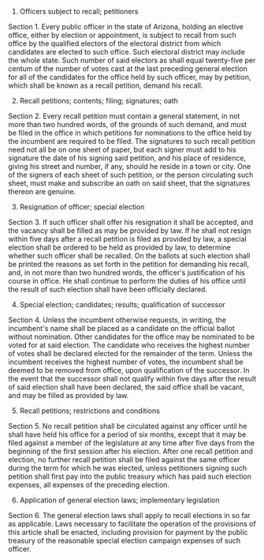 1. Officers subject to recall; petitioners

Section 1. Every public officer in the state of Arizona,
holding an elective office, either by election or appointment, is subject to
recall from such office by the qualified electors of the electoral district
from which candidates are elected to such office. Such electoral district may
include the whole state. Such number of said electors as shall equal
twenty-five per centum of the number of votes cast at the last preceding
general election for all of the candidates for the office held by such
officer, may by petition, which shall be known as a recall petition, demand
his recall.

2. Recall petitions; contents; filing; signatures; oath

Section 2. Every recall petition must contain a general statement, in not more than two hundred words, of the grounds of such demand, and must be filed in the office in which petitions for nominations to the office held by the incumbent are required to be filed. The signatures to such recall petition need not all be on one sheet of paper, but each signer must add to his signature the date of his signing said petition, and his place of residence, giving his street and number, if any, should he reside in a town or city. One of the signers of each sheet of such petition, or the person circulating such sheet, must make and subscribe an oath on said sheet, that the signatures thereon are genuine.

3. Resignation of officer; special election

Section 3. If such officer shall offer his resignation it shall
be accepted, and the vacancy shall be filled as may be provided by law. If he
shall not resign within five days after a recall petition is filed as provided
by law, a special election shall be ordered to be held as provided by law, to
determine whether such officer shall be recalled. On the ballots at such
election shall be printed the reasons as set forth in the petition for
demanding his recall, and, in not more than two hundred words, the officer's
justification of his course in office. He shall continue to perform the
duties of his office until the result of such election shall have been
officially declared.

4. Special election; candidates; results;
   qualification of successor

Section 4. Unless the incumbent otherwise requests, in writing,
the incumbent's name shall be placed as a candidate on the official ballot
without nomination. Other candidates for the office may be nominated to be
voted for at said election. The candidate who receives the highest number of
votes shall be declared elected for the remainder of the term. Unless the
incumbent receives the highest number of votes, the incumbent shall be deemed
to be removed from office, upon qualification of the successor. In the event
that the successor shall not qualify within five days after the result of said
election shall have been declared, the said office shall be vacant, and may be
filled as provided by law.

5. Recall petitions; restrictions and conditions

Section 5. No recall petition shall be circulated against any
officer until he shall have held his office for a period of six months, except
that it may be filed against a member of the legislature at any time after
five days from the beginning of the first session after his election. After
one recall petition and election, no further recall petition shall be filed
against the same officer during the term for which he was elected, unless
petitioners signing such petition shall first pay into the public treasury
which has paid such election expenses, all expenses of the preceding election.

6. Application of general election laws;
   implementary legislation

Section 6. The general election laws shall apply to recall
elections in so far as applicable. Laws necessary to facilitate the operation
of the provisions of this article shall be enacted, including provision for
payment by the public treasury of the reasonable special election campaign
expenses of such officer.
